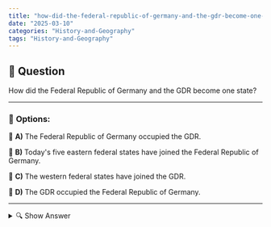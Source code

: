 ```yaml
---
title: "how-did-the-federal-republic-of-germany-and-the-gdr-become-one-state"
date: "2025-03-10"
categories: "History-and-Geography"
tags: "History-and-Geography"
---
```


## 📌 **Question**

How did the Federal Republic of Germany and the GDR become one state?



---

### 📝 **Options:**

🔘 **A)** The Federal Republic of Germany occupied the GDR.

🔘 **B)** Today's five eastern federal states have joined the Federal Republic of Germany.

🔘 **C)** The western federal states have joined the GDR.

🔘 **D)** The GDR occupied the Federal Republic of Germany.

---

<details>
  <summary>🔍 Show Answer</summary>

  <p>
💡  <b>Correct Answer:</b>  b
  </p>
  <p>
    📖<b>Explanation:</b>
    After the fall of the Berlin Wall on 9 November 1989 and the political changes that followed, German reunification took place. The German Democratic Republic (GDR) and the Federal Republic of Germany (FRG) began negotiations to merge their two states into a united Germany. On 3 October 1990, the five eastern federal states of the former GDR officially joined the Federal Republic of Germany. This process led to the formation of a single German state, with Western structures and institutions being adopted. This historic unification marks the end of the division of Germany after the Second World War.
  </p>
</details>
